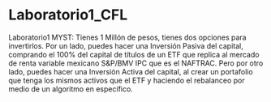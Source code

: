 # Laboratorio1_CFL
Laboratorio1 MYST: Tienes 1 Millón de pesos, tienes dos opciones para invertirlos. Por un lado, puedes hacer una Inversión Pasiva del capital, comprando el 100% del capital de títulos de un ETF que replica al mercado de renta variable mexicano S&amp;P/BMV IPC que es el NAFTRAC. Pero por otro lado, puedes hacer una Inversión Activa del capital, al crear un portafolio que tenga los mismos activos que el ETF y haciendo el rebalanceo por medio de un algoritmo en específico.
